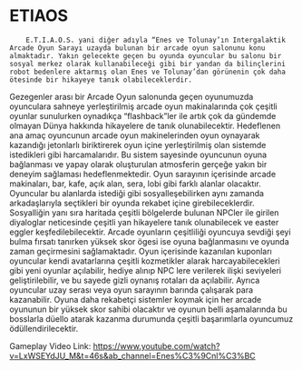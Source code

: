 # ETIAOS

		E.T.I.A.O.S. yani diğer adıyla “Enes ve Tolunay’ın Intergalaktik Arcade Oyun Sarayı uzayda bulunan bir arcade oyun salonunu konu almaktadır. Yakın gelecekte geçen bu oyunda oyuncular bu salonu bir sosyal merkez olarak kullanabileceği gibi bir yandan da bilinçlerini robot bedenlere aktarmış olan Enes ve Tolunay’dan görünenin çok daha ötesinde bir hikayeye tanık olabileceklerdir. 
 
Gezegenler arası bir Arcade Oyun salonunda geçen oyunumuzda oyunculara sahneye yerleştirilmiş arcade oyun makinalarında çok çeşitli oyunlar sunulurken oynadıkça “flashback”ler ile artık çok da gündemde olmayan Dünya hakkında hikayelere de tanık olunabilecektir. Hedeflenen ana amaç oyuncunun arcade oyun makinelerinden oyun oynayarak kazandığı jetonlarlı biriktirerek oyun içine yerleştirilmiş olan sistemde istedikleri gibi harcamalarıdır. Bu sistem sayesinde oyuncunun oyuna bağlanması ve yapay olarak oluşturulan atmosferin gerçeğe yakın bir deneyim sağlaması hedeflenmektedir. Oyun sarayının içerisinde arcade makinaları, bar, kafe, açık alan, sera, lobi gibi farklı alanlar olacaktır. Oyuncular bu alanlarda istediği gibi sosyalleşebilirken aynı zamanda arkadaşlarıyla seçtikleri bir oyunda rekabet içine girebileceklerdir. Sosyalliğin yanı sıra haritada çeşitli bölgelerde bulunan NPCler ile girilen diyaloglar neticesinde çeşitli yan hikayelere tanık olunabilecek ve easter eggler keşfedilebilecektir.  Arcade oyunların çeşitliliği oyuncuya sevdiği şeyi bulma fırsatı tanırken yüksek skor ögesi ise oyuna bağlanmasını ve oyunda zaman geçirmesini sağlamaktadır. Oyun içerisinde kazanılan kuponları oyuncular kendi avatarlarına çeşitli kozmetikler alarak harcayabilecekleri gibi yeni oyunlar açılabilir, hediye alınıp NPC lere verilerek ilişki seviyeleri geliştirilebilir, ve bu sayede gizli oynanış rotaları da açılabilir. Ayrıca oyuncular uzay serası veya oyun sarayının barında çalışarak para kazanabilir. Oyuna daha rekabetçi sistemler koymak için her arcade oyununun bir yüksek skor sahibi olacaktır ve oyunun belli aşamalarında bu bosslarla düello atarak kazanma durumunda çeşitli başarımlarla oyuncumuz ödüllendirilecektir. 


Gameplay Video Link: https://www.youtube.com/watch?v=LxWSEYdJU_M&t=46s&ab_channel=Enes%C3%9Cnl%C3%BC
